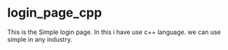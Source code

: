 # login_page_cpp
This is the Simple login page.
In this i have use c++ language.
we can use simple in any industry.
